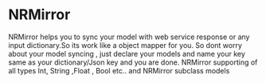 # NRMirror
NRMirror helps you to sync your model with web service response or any input dictionary.So its work like a object mapper for you. So dont worry about your model syncing , just declare your models and name your key same as your dictionary/Json key and you are done. NRMirror supporting of all types Int, String ,Float , Bool etc.. and NRMirror subclass models
